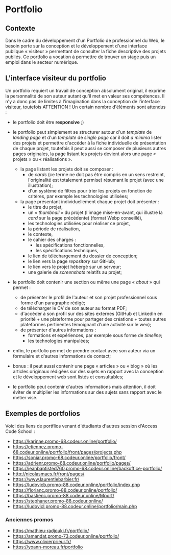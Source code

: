 # Portfolio

## Contexte

Dans le cadre du développement d'un Portfolio de professionnel du Web, le besoin porte sur la conception et le développement d'une interface publique « visiteur » permettant de consulter la fiche descriptive des projets publiés. Ce portfolio a vocation à permettre de trouver un stage puis un emploi dans le secteur numérique.

## L'interface visiteur du portfolio

Un portfolio requiert un travail de conception absolument original, il exprime la personnalité de son auteur autant qu'il met en valeur ses compétences. Il n'y a donc pas de limites à l'imagination dans la conception de l'interface visiteur, toutefois ATTENTION ! Un certain nombre d'éléments sont attendus :

- le portfolio doit être **responsive** ;)

- le portfolio peut simplement se structurer autour d'un *template* de *landing page* et d'un *template* de *single page* car il doit *a minima* lister des projets et permettre d'accéder à la fiche individuelle de présentation de chaque projet, toutefois il peut aussi se composer de plusieurs autres pages originales, la page listant les projets devient alors une page « projets » ou « réalisations ». 
    - la page listant les projets doit se composer :
        - de *cards* (ce terme ne doit pas être compris en un sens restreint, l'originalité est totalement permise) résumant le projet (avec une illustration);
        - d'un système de filtres pour trier les projets en fonction de critères, par exemple les technologies utilisées;
    - la page présentant individuellement chaque projet doit présenter :
        - le titre du projet, 
        - un « *thumbnail* » du projet (l'image mise-en-avant, qui illustre la *card* sur la page précédente) (format Webp conseillé),
        - les technologies utilisées pour réaliser ce projet,
        - la période de réalisation,
        - le contexte,
        - le cahier des charges : 
            - les spécifications fonctionnelles,
            - les spécifications techniques, 
        - le lien de téléchargement du dossier de conception;
        - le lien vers la page *repository* sur GitHub;
        - le lien vers le projet hébergé sur un serveur;
        - une galerie de *screenshots* relatifs au projet;

- le portfolio doit contenir une section ou même une page « *about* » qui permet : 
    - de présenter le profil de l'auteur et son projet professionnel sous forme d'un paragraphe rédigé;
    - de télécharger le CV de son auteur au format PDF;
    - d'accéder à son profil sur des sites externes (GitHub et LinkedIn en priorité + une plateforme pour partager des créations + toutes autres plateformes pertinentes témoignant d'une activité sur le wev);
    - de présenter d'autres informations :
        - formations et expériences, par exemple sous forme de *timeline*;
        - les technologies manipulées;

- enfin, le portfolio permet de prendre contact avec son auteur via un formulaire et d'autres informations de contact;

- bonus : il peut aussi contenir une page « articles » ou « blog » où les articles originaux rédigées sur des sujets en rapport avec la conception et le développement web sont listés et consultables;

- le portfolio peut contenir d'autres informations mais attention, il doit éviter de multiplier les informations sur des sujets sans rapport avec le métier visé.

## Exemples de portfolios

Voici des liens de portflios venant d'étudiants d'autres session d'Access Code School :

* https://karinae.promo-68.codeur.online/portfolio/
* https://etiennez.promo-68.codeur.online/portfolio/front/pages/projects.php
* https://soniar.promo-68.codeur.online/portfolio/front/
* https://adrienr.promo-68.codeur.online/portfolio/pages/
* https://jeanbaptisted760.promo-68.codeur.online/backoffice-portfolio/
* http://nicolasmaes.fr/front/pages/
* https://www.laurentlebarbier.fr/
* https://ludovicb.promo-88.codeur.online/portfolio/index.php
* https://florianc.promo-88.codeur.online/portfolio/
* https://bastienc.promo-88.codeur.online/Mport/
* https://stephaner.promo-88.codeur.online/
* https://ludovicl.promo-88.codeur.online/portfolio/main.php

### Anciennes promos

* https://mathieu-radjouki.fr/portfolio/
* https://amandat.promo-73.codeur.online/portfolio/
* https://www.olivierprieur.fr/
* https://yoann-moreau.fr/portfolio
